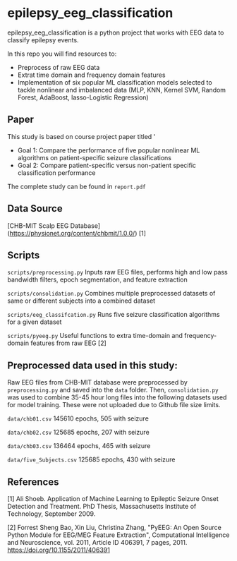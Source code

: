 # epilepsy_eeg_classification

epilepsy_eeg_classification is a python project that works with EEG data to classify epilepsy events. 

In this repo you will find resources to:
* Preprocess of raw EEG data
* Extrat time domain and frequency domain features
* Implementation of six popular ML classification models selected to tackle nonlinear and imbalanced data (MLP, KNN, Kernel SVM, Random Forest, AdaBoost, lasso-Logistic Regression)

## Paper 
This study is based on course project paper titled '
* Goal 1: Compare the performance of five popular nonlinear ML algorithms on patient-specific seizure classifications 
* Goal 2: Compare patient-specific versus non-patient specific classification performance

The complete study can be found in `report.pdf`

## Data Source
[CHB-MIT Scalp EEG Database] (https://physionet.org/content/chbmit/1.0.0/) [1]

## Scripts
`scripts/preprocessing.py` Inputs raw EEG files, performs high and low pass bandwidth filters, epoch segmentation, and feature extraction

`scripts/consolidation.py` Combines multiple preprocessed datasets of same or different subjects into a combined dataset 

`scripts/eeg_classifcation.py` Runs five seizure classification algorithms for a given dataset

`scripts/pyeeg.py` Useful functions to extra time-domain and frequency-domain features from raw EEG [2]

## Preprocessed data used in this study:
Raw EEG files from CHB-MIT database were preprocessed by `preprocessing.py` and saved into the `data` folder. Then, `consolidation.py` was used to combine 35-45 hour long files into the following datasets used for model training. These were not uploaded due to Github file size limits.

`data/chb01.csv` 145610 epochs, 505 with seizure

`data/chb02.csv` 125685 epochs, 207 with seizure 

`data/chb03.csv` 136464 epochs, 465 with seizure

`data/five_Subjects.csv` 125685 epochs, 430 with seizure

## References
[1] Ali Shoeb. Application of Machine Learning to Epileptic Seizure Onset Detection and Treatment. PhD Thesis, Massachusetts Institute of Technology, September 2009.

[2] Forrest Sheng Bao, Xin Liu, Christina Zhang, "PyEEG: An Open Source Python Module for EEG/MEG Feature Extraction", Computational Intelligence and Neuroscience, vol. 2011, Article ID 406391, 7 pages, 2011. https://doi.org/10.1155/2011/406391

